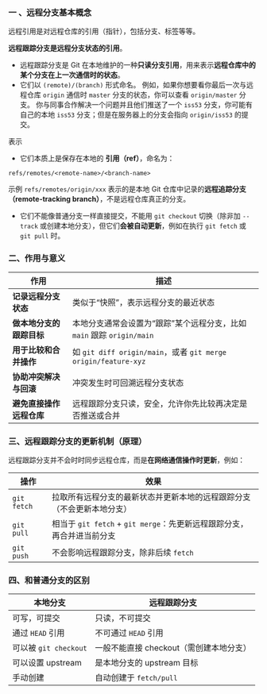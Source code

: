 ### 一 、远程分支基本概念
远程引用是对远程仓库的引用（指针），包括分支、标签等等。

**远程跟踪分支是远程分支状态的引用**。 
- 远程跟踪分支是 Git 在本地维护的一种**只读分支引用**，用来表示**远程仓库中的某个分支在上一次通信时的状态**。
- 它们以 `(remote)/(branch)` 形式命名。 例如，如果你想要看你最后一次与远程仓库 `origin` 通信时 `master` 分支的状态，你可以查看 `origin/master` 分支。 你与同事合作解决一个问题并且他们推送了一个 `iss53` 分支，你可能有自己的本地 `iss53` 分支；但是在服务器上的分支会指向 `origin/iss53` 的提交。

表示
- 它们本质上是保存在本地的 **引用（ref）**，命名为：
```
refs/remotes/<remote-name>/<branch-name>
```

示例
`refs/remotes/origin/xxx` 表示的是本地 Git 仓库中记录的**远程追踪分支（remote-tracking branch）**，不是远程仓库真正的分支。

- 它们不能像普通分支一样直接提交，不能用 `git checkout` 切换（除非加 `--track` 或创建本地分支），但它们**会被自动更新**，例如在执行 `git fetch` 或 `git pull` 时。
### 二、作用与意义

| 作用             | 描述                                                         |
| -------------- | ---------------------------------------------------------- |
| **记录远程分支状态**   | 类似于“快照”，表示远程分支的最近状态                                        |
| **做本地分支的跟踪目标** | 本地分支通常会设置为“跟踪”某个远程分支，比如 `main` 跟踪 `origin/main`            |
| **用于比较和合并操作**  | 如 `git diff origin/main`，或者 `git merge origin/feature-xyz` |
| **协助冲突解决与回滚**  | 冲突发生时可回溯远程分支状态                                             |
| **避免直接操作远程仓库** | 远程跟踪分支只读，安全，允许你先比较再决定是否推送或合并                               |
### 三、远程跟踪分支的更新机制（原理）

远程跟踪分支并不会时时同步远程仓库，而是**在网络通信操作时更新**，例如：

| 操作          | 效果                                               |
| ----------- | ------------------------------------------------ |
| `git fetch` | 拉取所有远程分支的最新状态并更新本地的远程跟踪分支（不会更新本地分支）              |
| `git pull`  | 相当于 `git fetch` + `git merge`：先更新远程跟踪分支，再合并进当前分支 |
| `git push`  | 不会影响远程跟踪分支，除非后续 `fetch`                          |

### 四、和普通分支的区别

| 本地分支               | 远程跟踪分支                   |
| ------------------ | ------------------------ |
| 可写，可提交             | 只读，不可提交                  |
| 通过 `HEAD` 引用       | 不可通过 `HEAD` 引用           |
| 可以被 `git checkout` | 一般不能直接 checkout（需创建本地分支） |
| 可以设置 upstream      | 是本地分支的 upstream 目标       |
| 手动创建               | 自动创建于 `fetch/pull`       |
